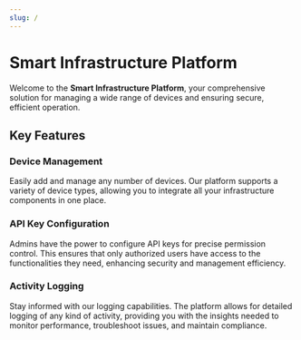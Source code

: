 ```yaml
---
slug: /
---
```


# Smart Infrastructure Platform

Welcome to the **Smart Infrastructure Platform**, your comprehensive solution for managing a wide range of devices and ensuring secure, efficient operation.

## Key Features

### Device Management

Easily add and manage any number of devices. Our platform supports a variety of device types, allowing you to integrate all your infrastructure components in one place.

### API Key Configuration

Admins have the power to configure API keys for precise permission control. This ensures that only authorized users have access to the functionalities they need, enhancing security and management efficiency.

### Activity Logging

Stay informed with our logging capabilities. The platform allows for detailed logging of any kind of activity, providing you with the insights needed to monitor performance, troubleshoot issues, and maintain compliance.
